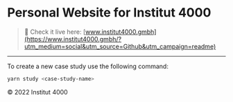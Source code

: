 # Personal Website for Institut 4000

> 📡 Check it live here: [www.institut4000.gmbh](https://www.institut4000.gmbh/?utm_medium=social&utm_source=Github&utm_campaign=readme)

---

To create a new case study use the following command:

```bash
yarn study <case-study-name>
```

© 2022 Institut 4000
